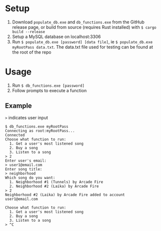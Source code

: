 # Setup
1. Download `populate_db.exe` and `db_functions.exe` from the GitHub release page, or build from source (requires Rust installed) with `$ cargo build --release`
2. Setup a MySQL database on localhost:3306
3. Run `$ populate_db.exe [password] [data file]`, ie `$ populate_db.exe myRootPass data.txt`. The data.txt file used for testing can be found at the root of the repo

# Usage
1. Run `$ db_functions.exe [password]`
2. Follow prompts to execute a function

## Example
`>` indicates user input
```
$ db_functions.exe myRootPass
Connecting as root:myRootPass...
Connected
Choose what function to run:
  1. Get a user's most listened song
  2. Buy a song
  3. Listen to a song
> 2
Enter user's email:
> user1@email.com
Enter song title:
> neighborhood
Which song do you want:
  1. Neighborhood #1 (Tunnels) by Arcade Fire
  2. Neighborhood #2 (Laika) by Arcade Fire
> 2
Neighborhood #2 (Laika) by Arcade Fire added to account user1@email.com

Choose what function to run:
  1. Get a user's most listened song
  2. Buy a song
  3. Listen to a song
> ^C
```
